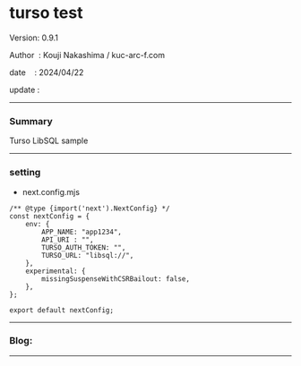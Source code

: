 ﻿# turso test

 Version: 0.9.1

 Author  : Kouji Nakashima / kuc-arc-f.com

 date    : 2024/04/22

 update  :

***
### Summary

Turso LibSQL sample

***
### setting

* next.config.mjs
```
/** @type {import('next').NextConfig} */
const nextConfig = {
    env: {
        APP_NAME: "app1234",
        API_URI : "",
        TURSO_AUTH_TOKEN: "",
        TURSO_URL: "libsql://",
    }, 
    experimental: {
        missingSuspenseWithCSRBailout: false,
    },
};

export default nextConfig;
```

***
### Blog:


***

